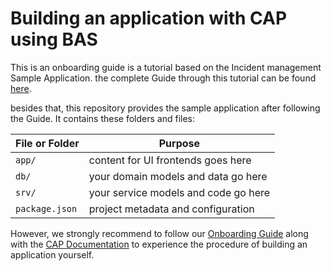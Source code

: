 # Building an application with CAP using BAS

This is an onboarding guide is a tutorial based on the Incident management Sample Application.
the complete Guide through this tutorial can be found [here](./docs/Table_of_Contents.md).

besides that, this repository provides the sample application after following the Guide. It contains these folders and files:

File or Folder | Purpose
---------|----------
`app/` | content for UI frontends goes here
`db/` | your domain models and data go here
`srv/` | your service models and code go here
`package.json` | project metadata and configuration

However, we strongly recommend to follow our [Onboarding Guide](./docs/Table_of_Contents.md) along with the [CAP Documentation](https://cap.cloud.sap/docs/) to experience the procedure of building an application yourself.
